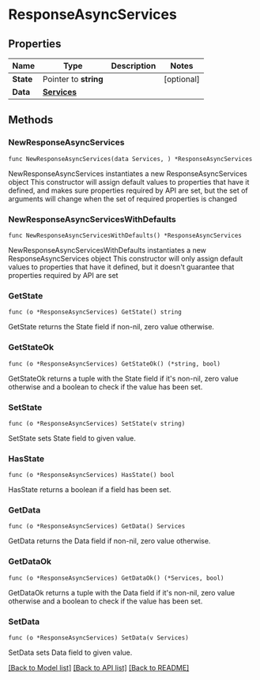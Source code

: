# ResponseAsyncServices

## Properties

Name | Type | Description | Notes
------------ | ------------- | ------------- | -------------
**State** | Pointer to **string** |  | [optional] 
**Data** | [**Services**](Services.md) |  | 

## Methods

### NewResponseAsyncServices

`func NewResponseAsyncServices(data Services, ) *ResponseAsyncServices`

NewResponseAsyncServices instantiates a new ResponseAsyncServices object
This constructor will assign default values to properties that have it defined,
and makes sure properties required by API are set, but the set of arguments
will change when the set of required properties is changed

### NewResponseAsyncServicesWithDefaults

`func NewResponseAsyncServicesWithDefaults() *ResponseAsyncServices`

NewResponseAsyncServicesWithDefaults instantiates a new ResponseAsyncServices object
This constructor will only assign default values to properties that have it defined,
but it doesn't guarantee that properties required by API are set

### GetState

`func (o *ResponseAsyncServices) GetState() string`

GetState returns the State field if non-nil, zero value otherwise.

### GetStateOk

`func (o *ResponseAsyncServices) GetStateOk() (*string, bool)`

GetStateOk returns a tuple with the State field if it's non-nil, zero value otherwise
and a boolean to check if the value has been set.

### SetState

`func (o *ResponseAsyncServices) SetState(v string)`

SetState sets State field to given value.

### HasState

`func (o *ResponseAsyncServices) HasState() bool`

HasState returns a boolean if a field has been set.

### GetData

`func (o *ResponseAsyncServices) GetData() Services`

GetData returns the Data field if non-nil, zero value otherwise.

### GetDataOk

`func (o *ResponseAsyncServices) GetDataOk() (*Services, bool)`

GetDataOk returns a tuple with the Data field if it's non-nil, zero value otherwise
and a boolean to check if the value has been set.

### SetData

`func (o *ResponseAsyncServices) SetData(v Services)`

SetData sets Data field to given value.



[[Back to Model list]](../README.md#documentation-for-models) [[Back to API list]](../README.md#documentation-for-api-endpoints) [[Back to README]](../README.md)


